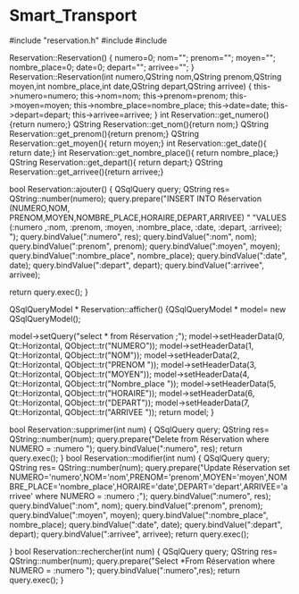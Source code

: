 # Smart_Transport


#include "reservation.h"
#include <QDebug>
#include <QVariant>

Reservation::Reservation()
{
numero=0;
nom="";
prenom="";
moyen="";
nombre_place=0;
date=0;
depart="";
arrivee="";
}
Reservation::Reservation(int numero,QString nom,QString prenom,QString moyen,int nombre_place,int date,QString depart,QString arrivee)
{
  this->numero=numero;
  this->nom=nom;
  this->prenom=prenom;
  this->moyen=moyen;
  this->nombre_place=nombre_place;
  this->date=date;
  this->depart=depart;
  this->arrivee=arrivee;
}
int Reservation::get_numero(){return  numero;}
QString Reservation::get_nom(){return  nom;}
QString Reservation::get_prenom(){return prenom;}
QString Reservation::get_moyen(){ return  moyen;}
int Reservation::get_date(){ return  date;}
int Reservation::get_nombre_place(){ return  nombre_place;}
QString Reservation::get_depart(){ return  depart;}
QString Reservation::get_arrivee(){return arrivee;}

bool Reservation::ajouter()
{
QSqlQuery query;
QString res= QString::number(numero);
query.prepare("INSERT INTO Réservation (NUMERO,NOM, PRENOM,MOYEN,NOMBRE_PLACE,HORAIRE,DEPART,ARRIVEE) "
                    "VALUES (:numero ,:nom, :prenom, :moyen, :nombre_place, :date, :depart, :arrivee); ");
query.bindValue(":numero", res);
query.bindValue(":nom", nom);
query.bindValue(":prenom", prenom);
query.bindValue(":moyen", moyen);
query.bindValue(":nombre_place", nombre_place);
query.bindValue(":date", date);
query.bindValue(":depart", depart);
query.bindValue(":arrivee", arrivee);

return    query.exec();
}

QSqlQueryModel * Reservation::afficher()
{QSqlQueryModel * model= new QSqlQueryModel();

model->setQuery("select * from Réservation ;");
model->setHeaderData(0, Qt::Horizontal, QObject::tr("NUMERO"));
model->setHeaderData(1, Qt::Horizontal, QObject::tr("NOM"));
model->setHeaderData(2, Qt::Horizontal, QObject::tr("PRENOM "));
model->setHeaderData(3, Qt::Horizontal, QObject::tr("MOYEN"));
model->setHeaderData(4, Qt::Horizontal, QObject::tr("Nombre_place "));
model->setHeaderData(5, Qt::Horizontal, QObject::tr("HORAIRE"));
model->setHeaderData(6, Qt::Horizontal, QObject::tr("DEPART"));
model->setHeaderData(7, Qt::Horizontal, QObject::tr("ARRIVEE "));
    return model;
}

bool Reservation::supprimer(int num)
{
QSqlQuery query;
QString res= QString::number(num);
query.prepare("Delete from Réservation where NUMERO = :numero ");
query.bindValue(":numero", res);
return    query.exec();
}
bool Reservation::modifier(int num)
{
    QSqlQuery query;
    QString res= QString::number(num);
    query.prepare("Update  Réservation set  NUMERO='numero',NOM='nom',PRENOM='prenom',MOYEN='moyen',NOMBRE_PLACE='nombre_place',HORAIRE='date',DEPART='depart',ARRIVEE='arrivee' where NUMERO = :numero ;");
    query.bindValue(":numero", res);
    query.bindValue(":nom", nom);
    query.bindValue(":prenom", prenom);
    query.bindValue(":moyen", moyen);
    query.bindValue(":nombre_place", nombre_place);
    query.bindValue(":date", date);
    query.bindValue(":depart", depart);
    query.bindValue(":arrivee", arrivee);
    return  query.exec();

}
bool Reservation::rechercher(int num)
{
    QSqlQuery query;
    QString res= QString::number(num);
    query.prepare("Select *From Réservation where NUMERO = :numero ");
    query.bindValue(":numero",res);
    return  query.exec();
}
